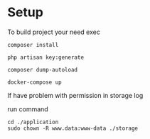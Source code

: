 # Setup

To build project your need exec 

```
composer install
```

```
php artisan key:generate 
```

```
composer dump-autoload
```

```
docker-compose up
```

If have problem with permission in storage log

run command
```
cd ./application
sudo chown -R www.data:www-data ./storage 
```

